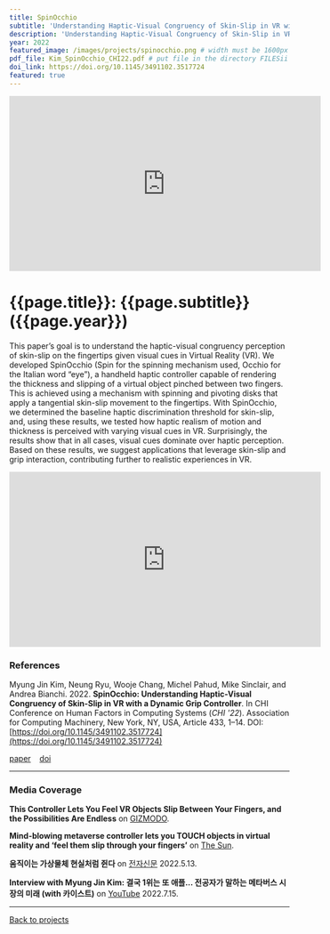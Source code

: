 ```yaml
---
title: SpinOcchio
subtitle: 'Understanding Haptic-Visual Congruency of Skin-Slip in VR with a Dynamic Grip Controller'
description: 'Understanding Haptic-Visual Congruency of Skin-Slip in VR with a Dynamic Grip Controller'
year: 2022
featured_image: /images/projects/spinocchio.png # width must be 1600px
pdf_file: Kim_SpinOcchio_CHI22.pdf # put file in the directory FILESii
doi_link: https://doi.org/10.1145/3491102.3517724
featured: true
---
```


<iframe width="560" height="315" src="https://www.youtube.com/embed/yZHIUnK6DFY" frameborder="0" allow="accelerometer; autoplay; clipboard-write; encrypted-media; gyroscope; picture-in-picture" allowfullscreen></iframe>

<!-- DO NOT CHANGE MANUALLY -->

# {{page.title}}: {{page.subtitle}} ({{page.year}})

This paper’s goal is to understand the haptic-visual congruency perception of skin-slip on the fingertips given visual cues in Virtual Reality (VR). We developed SpinOcchio (Spin for the spinning mechanism used, Occhio for the Italian word “eye”), a handheld haptic controller capable of rendering the thickness and slipping of a virtual object pinched between two fingers. This is achieved using a mechanism with spinning and pivoting disks that apply a tangential skin-slip movement to the fingertips. With SpinOcchio, we determined the baseline haptic discrimination threshold for skin-slip, and, using these results, we tested how haptic realism of motion and thickness is perceived with varying visual cues in VR. Surprisingly, the results show that in all cases, visual cues dominate over haptic perception. Based on these results, we suggest applications that leverage skin-slip and grip interaction, contributing further to realistic experiences in VR.

<iframe width="560" height="315" src="https://www.youtube.com/embed/Qld0dN0p8P4" frameborder="0" allow="accelerometer; autoplay; encrypted-media; gyroscope; picture-in-picture" allowfullscreen></iframe>

### References

Myung Jin Kim, Neung Ryu, Wooje Chang, Michel Pahud, Mike Sinclair, and Andrea Bianchi. 2022. **SpinOcchio: Understanding Haptic-Visual Congruency of Skin-Slip in VR with a Dynamic Grip Controller**. In CHI Conference on Human Factors in Computing Systems (_CHI '22_). Association for Computing Machinery, New York, NY, USA, Article 433, 1–14. DOI: [https://doi.org/10.1145/3491102.3517724](https://doi.org/10.1145/3491102.3517724)

<!-- DO NOT CHANGE MANUALLY -->

<a href="{{ site.url }}/files/{{ page.year }}/{{ page.pdf_file }}" target="_blank">paper</a>&nbsp;&nbsp;&nbsp;
<a href="{{ page.doi_link }}" target="_blank">doi</a>

---

### Media Coverage

**This Controller Lets You Feel VR Objects Slip Between Your Fingers, and the Possibilities Are Endless** on [GIZMODO](https://gizmodo.com/spinocchio-controller-lets-you-feel-vr-objects-slip-fin-1848787245).

**Mind-blowing metaverse controller lets you TOUCH objects in virtual reality and ‘feel them slip through your fingers’** on [The Sun](https://www.the-sun.com/tech/5125751/mind-blowing-metaverse-controller-touch/).

**움직이는 가상물체 현실처럼 쥔다** on [전자신문](https://www.dropbox.com/s/0s1kmr3o3qwsnfd/20220513_newspaper_p23.jpg?dl=0) 2022.5.13.

**Interview with Myung Jin Kim: 결국 1위는 또 애플... 전공자가 말하는 메타버스 시장의 미래 (with 카이스트)** on [YouTube](https://www.youtube.com/watch?v=iJzYTWh3vG4) 2022.7.15.

---

<a href="/index.html" class="button button--large">Back to projects</a>
